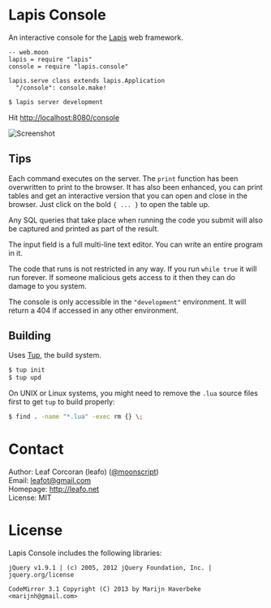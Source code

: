 # Lapis Console

An interactive console for the [Lapis][1] web framework.

```moonscript
-- web.moon
lapis = require "lapis"
console = require "lapis.console"

lapis.serve class extends lapis.Application
  "/console": console.make!
```

```bash
$ lapis server development
```

Hit <http://localhost:8080/console>

![Screenshot](http://leafo.net/dump/lapis_console.png)

## Tips

Each command executes on the server. The `print` function has been overwritten
to print to the browser. It has also been enhanced, you can print tables and
get an interactive version that you can open and close in the browser. Just
click on the bold `{ ... }` to open the table up.

Any SQL queries that take place when running the code you submit will also be
captured and printed as part of the result.

The input field is a full multi-line text editor. You can write an entire
program in it.

The code that runs is not restricted in any way. If you run `while true` it
will run forever. If someone malicious gets access to it then they can do
damage to you system.

The console is only accessible in the `"development"` environment. It will
return a 404 if accessed in any other environment.

## Building

Uses [Tup][2], the build system.

```bash
$ tup init
$ tup upd
```

On UNIX or Linux systems, you might need to remove the `.lua` source
files first to get `tup` to build properly:

```bash
$ find . -name "*.lua" -exec rm {} \;
```

# Contact

Author: Leaf Corcoran (leafo) ([@moonscript](http://twitter.com/moonscript))  
Email: leafot@gmail.com  
Homepage: <http://leafo.net>  
License: MIT

# License

Lapis Console includes the following libraries:

```
jQuery v1.9.1 | (c) 2005, 2012 jQuery Foundation, Inc. | jquery.org/license
```

```
CodeMirror 3.1 Copyright (C) 2013 by Marijn Haverbeke <marijnh@gmail.com>
```

  [1]: https://github.com/leafo/lapis
  [2]: http://gittup.org/tup/


